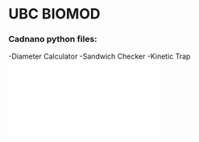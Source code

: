 # UBC BIOMOD
### Cadnano python files:
-Diameter Calculator
-Sandwich Checker
-Kinetic Trap
![This is an image](file:///C:/Users/ethan/Downloads/BIOMOD%20Documentation/BIOMODDocumentation.html)
